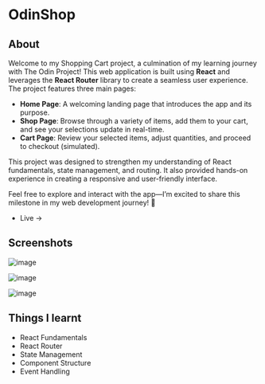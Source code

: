 # OdinShop
## About
Welcome to my Shopping Cart project, a culmination of my learning journey with The Odin Project! This web application is built using **React** and leverages the **React Router** library to create a seamless user experience. The project features three main pages:  

- **Home Page**: A welcoming landing page that introduces the app and its purpose.  
- **Shop Page**: Browse through a variety of items, add them to your cart, and see your selections update in real-time.  
- **Cart Page**: Review your selected items, adjust quantities, and proceed to checkout (simulated).  

This project was designed to strengthen my understanding of React fundamentals, state management, and routing. It also provided hands-on experience in creating a responsive and user-friendly interface.  

Feel free to explore and interact with the app—I’m excited to share this milestone in my web development journey! 🚀

- Live -> 

## Screenshots
![image](https://github.com/user-attachments/assets/3f853f42-7c73-45aa-9d68-43cb52b21c99)

![image](https://github.com/user-attachments/assets/88a9c7c8-8164-45f2-afb4-81f9b307aa2a)

![image](https://github.com/user-attachments/assets/49fc098f-4a43-4a12-9c72-8c852a04f7dc)

## Things I learnt
- React Fundamentals
- React Router
- State Management
- Component Structure
- Event Handling